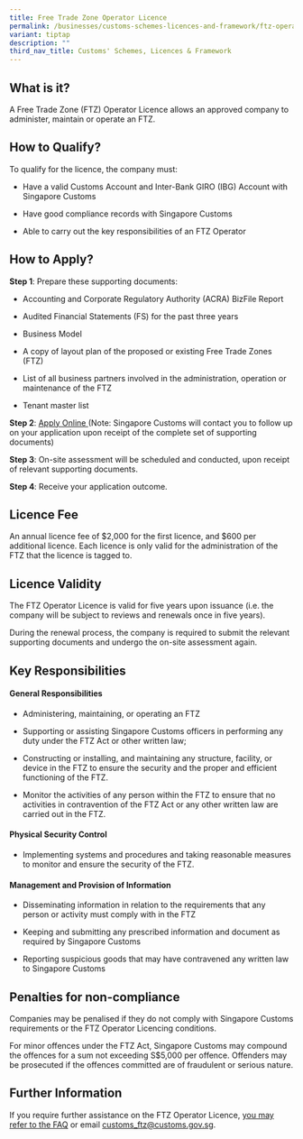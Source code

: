 ```yaml
---
title: Free Trade Zone Operator Licence
permalink: /businesses/customs-schemes-licences-and-framework/ftz-operator-licence/
variant: tiptap
description: ""
third_nav_title: Customs' Schemes, Licences & Framework
---
```

<h2>What is it?</h2>
<p>A Free Trade Zone (FTZ) Operator Licence allows an approved company to
administer, maintain or operate an FTZ.</p>
<h2>How to Qualify?</h2>
<p>To qualify for the licence, the company must:</p>
<ul data-tight="true" class="tight">
<li>
<p>Have a valid Customs Account and Inter-Bank GIRO (IBG) Account with Singapore
Customs</p>
</li>
<li>
<p>Have good compliance records with Singapore Customs</p>
</li>
<li>
<p>Able to carry out the key responsibilities of an FTZ Operator</p>
</li>
</ul>
<h2>How to Apply?</h2>
<p><strong>Step 1</strong>: Prepare these supporting documents:</p>
<ul data-tight="true" class="tight">
<li>
<p>Accounting and Corporate Regulatory Authority (ACRA) BizFile Report</p>
</li>
<li>
<p>Audited Financial Statements (FS) for the past three years</p>
</li>
<li>
<p>Business Model</p>
</li>
<li>
<p>A copy of layout plan of the proposed or existing Free Trade Zones (FTZ)</p>
</li>
<li>
<p>List of all business partners involved in the administration, operation
or maintenance of the FTZ</p>
</li>
<li>
<p>Tenant master list</p>
</li>
</ul>
<p><strong>Step 2</strong>: <a href="https://form.gov.sg/65b6f21690d4ae5b33a60840" rel="noopener noreferrer nofollow" target="_blank">Apply Online </a>(Note:
Singapore Customs will contact you to follow up on your application upon
receipt of the complete set of supporting documents)</p>
<p><strong>Step 3</strong>: On-site assessment will be scheduled and conducted,
upon receipt of relevant supporting documents.</p>
<p><strong>Step 4</strong>: Receive your application outcome.</p>
<h2>Licence Fee</h2>
<p>An annual licence fee of $2,000 for the first licence, and $600 per additional
licence. Each licence is only valid for the administration of the FTZ that
the licence is tagged to.</p>
<h2>Licence Validity</h2>
<p>The FTZ Operator Licence is valid for five years upon issuance (i.e. the
company will be subject to reviews and renewals once in five years).</p>
<p>During the renewal process, the company is required to submit the relevant
supporting documents and undergo the on-site assessment again.</p>
<h2>Key Responsibilities</h2>
<h4><strong>General Responsibilities</strong></h4>
<ul data-tight="true" class="tight">
<li>
<p>Administering, maintaining, or operating an FTZ</p>
</li>
<li>
<p>Supporting or assisting Singapore Customs officers in performing any duty
under the FTZ Act or other written law;</p>
</li>
<li>
<p>Constructing or installing, and maintaining any structure, facility, or
device in the FTZ to ensure the security and the proper and efficient functioning
of the FTZ.</p>
</li>
<li>
<p>Monitor the activities of any person within the FTZ to ensure that no
activities in contravention of the FTZ Act or any other written law are
carried out in the FTZ.</p>
</li>
</ul>
<h4><strong>Physical Security Control</strong></h4>
<ul data-tight="true" class="tight">
<li>
<p>Implementing systems and procedures and taking reasonable measures to
monitor and ensure the security of the FTZ.</p>
</li>
</ul>
<h4><strong>Management and Provision of Information</strong></h4>
<ul data-tight="true" class="tight">
<li>
<p>Disseminating information in relation to the requirements that any person
or activity must comply with in the FTZ</p>
</li>
<li>
<p>Keeping and submitting any prescribed information and document as required
by Singapore Customs</p>
</li>
<li>
<p>Reporting suspicious goods that may have contravened any written law to
Singapore Customs</p>
</li>
</ul>
<h2>Penalties for non-compliance</h2>
<p>Companies may be penalised if they do not comply with Singapore Customs
requirements or the FTZ Operator Licencing conditions.</p>
<p>For minor offences under the FTZ Act, Singapore Customs may compound the
offences for a sum not exceeding S$5,000 per offence. Offenders may be
prosecuted if the offences committed are of fraudulent or serious nature.</p>
<h2>Further Information</h2>
<p>If you require further assistance on the FTZ Operator Licence, <a href="https://console-flex-api.ap.sabio.cloud/faq/index.aspx?p=18336588" rel="noopener noreferrer nofollow" target="_blank">you may refer to the FAQ</a> or
email <a href="mailto:customs_ftz@customs.gov.sg" rel="noopener noreferrer nofollow" target="_blank">customs_ftz@customs.gov.sg</a>.</p>
<p></p>
<p></p>
<p></p>
<p></p>
<p></p>
<p></p>
<p></p>